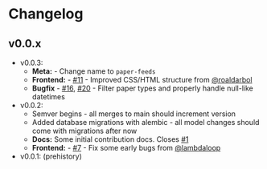# Changelog

## v0.0.x

- v0.0.3:
  - **Meta:** - Change name to `paper-feeds`
  - **Frontend:** - [#11](https://github.com/sneakers-the-rat/journal-rss/pull/11) - Improved CSS/HTML structure from [@roaldarbol](https://github.com/roaldarbol) 
  - **Bugfix** - [#16](https://github.com/sneakers-the-rat/journal-rss/issues/16), [#20](https://github.com/sneakers-the-rat/journal-rss/pull/20) - Filter paper types and properly handle null-like datetimes
- v0.0.2:
  - Semver begins - all merges to main should increment version
  - Added database migrations with alembic - all model changes should come with migrations after now
  - **Docs:** Some initial contribution docs. Closes [#1](https://github.com/sneakers-the-rat/paper-feeds/pull/1)
  - **Frontend:** - [#7](https://github.com/sneakers-the-rat/journal-rss/pull/7) - Fix some early bugs from [@lambdaloop](https://github.com/lambdaloop) 
- v0.0.1: (prehistory)